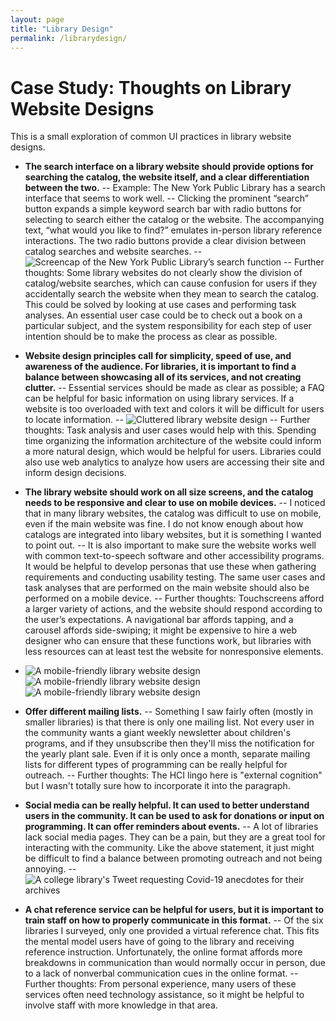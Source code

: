 ```yaml
---
layout: page
title: "Library Design"
permalink: /librarydesign/
---
```


# Case Study: Thoughts on Library Website Designs
This is a small exploration of common UI practices in library website designs.

- **The search interface on a library website should provide options for searching the catalog, the website itself, and a clear differentiation between the two.**
-- Example: The New York Public Library has a search interface that seems to work well.
-- Clicking the prominent “search” button expands a simple keyword search bar with radio buttons for selecting to search either the catalog or the website. The accompanying text, “what would you like to find?” emulates in-person library reference interactions. The two radio buttons provide a clear division between catalog searches and website searches.
-- ![Screencap of the New York Public Library’s search function](images/image6.jpg)
-- Further thoughts: Some library websites do not clearly show the division of catalog/website searches, which can cause confusion for users if they accidentally search the website when they mean to search the catalog. This could be solved by looking at use cases and performing task analyses. An essential user case could be to check out a book on a particular subject, and the system responsibility for each step of user intention should be to make the process as clear as possible.

- **Website design principles call for simplicity, speed of use, and awareness of the audience. For libraries, it is important to find a balance between showcasing all of its services, and not creating clutter.**
-- Essential services should be made as clear as possible; a FAQ can be helpful for basic information on using library services. If a website is too overloaded with text and colors it will be difficult for users to locate information.
-- ![Cluttered library website design](images/image1.jpg)
-- Further thoughts: Task analysis and user cases would help with this. Spending time organizing the information architecture of the website could inform a more natural design, which would be helpful for users. Libraries could also use web analytics to analyze how users are accessing their site and inform design decisions.

- **The library website should work on all size screens, and the catalog needs to be responsive and clear to use on mobile devices.**
-- I noticed that in many library websites, the catalog was difficult to use on mobile, even if the main website was fine. I do not know enough about how catalogs are integrated into libary websites, but it is something I wanted to point out.
-- It is also important to make sure the website works well with common text-to-speech software and other accessibility programs. It would be helpful to develop personas that use these when gathering requirements and conducting usability testing. The same user cases and task analyses that are performed on the main website should also be performed on a mobile device.
-- Further thoughts: Touchscreens afford a larger variety of actions, and the website should respond according to the user’s expectations. A navigational bar affords tapping, and a carousel affords side-swiping; it might be expensive to hire a web designer who can ensure that these functions work, but libraries with less resources can at least test the website for nonresponsive elements.
- ![A mobile-friendly library website design](images/image2.jpg) ![A mobile-friendly library website design](images/image3.jpg) ![A mobile-friendly library website design](images/image4.jpg)

- **Offer different mailing lists.**
-- Something I saw fairly often (mostly in smaller libraries) is that there is only one mailing list. Not every user in the community wants a giant weekly newsletter about children's programs, and if they unsubscribe then they'll miss the notification for the yearly plant sale. Even if it is only once a month, separate mailing lists for different types of programming can be really helpful for outreach.
-- Further thoughts: The HCI lingo here is "external cognition" but I wasn't totally sure how to incorporate it into the paragraph.

- **Social media can be really helpful. It can used to better understand users in the community. It can be used to ask for donations or input on programming. It can offer reminders about events.**
-- A lot of libraries lack social media pages. They can be a pain, but they are a great tool for interacting with the community. Like the above statement, it just might be difficult to find a balance between promoting outreach and not being annoying.
-- ![A college library's Tweet requesting Covid-19 anecdotes for their archives](images/image5.jpg)

- **A chat reference service can be helpful for users, but it is important to train staff on how to properly communicate in this format.**
-- Of the six libraries I surveyed, only one provided a virtual reference chat. This fits the mental model users have of going to the library and receiving reference instruction. Unfortunately, the online format affords more breakdowns in communication than would normally occur in person, due to a lack of nonverbal communication cues in the online format.
-- Further thoughts: From personal experience, many users of these services often need technology assistance, so it might be helpful to involve staff with more knowledge in that area.



